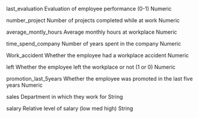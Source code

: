 last_evaluation				Evaluation of employee performance (0-1)                 		 Numeric

number_project				Number of projects completed while at work               		 Numeric

average_montly_hours	Average monthly hours at workplace                       		 Numeric

time_spend_company		Number of years spent in the company                     		 Numeric

Work_accident					Whether the employee had a workplace accident            		 Numeric

left                  Whether the employee left the workplace or not (1 or 0)  		 Numeric

promotion_last_5years Whether the employee was promoted in the last five years 		 Numeric

sales                 Department in which they work for                        		 String

salary                Relative level of salary (low med high)                  		 String
